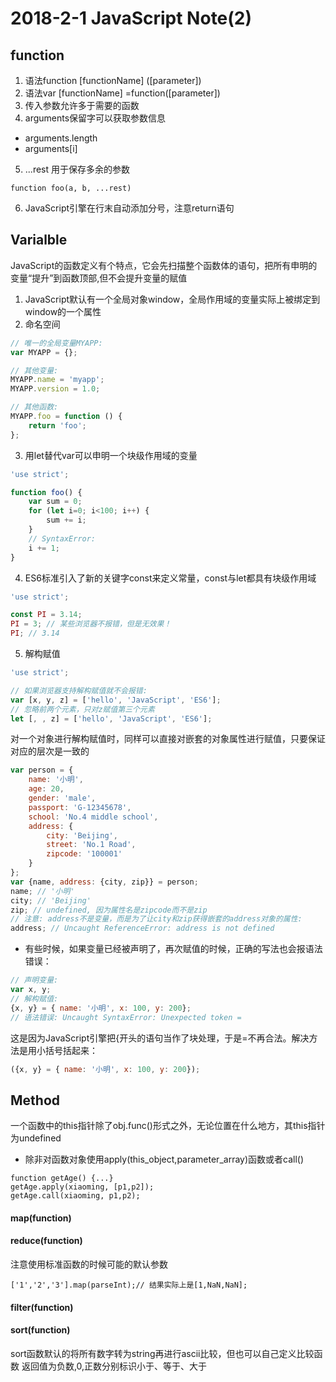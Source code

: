 # 2018-2-1 JavaScript Note(2)
## function
1. 语法function [functionName] ([parameter])
2. 语法var  [functionName] =function([parameter])
3. 传入参数允许多于需要的函数
4. arguments保留字可以获取参数信息
* arguments.length
* arguments[i]
5. ...rest
用于保存多余的参数
```
function foo(a, b, ...rest)
```
6. JavaScript引擎在行末自动添加分号，注意return语句
## Varialble
JavaScript的函数定义有个特点，它会先扫描整个函数体的语句，把所有申明的变量“提升”到函数顶部,但不会提升变量的赋值
1. JavaScript默认有一个全局对象window，全局作用域的变量实际上被绑定到window的一个属性
2.  命名空间
```JavaScript
// 唯一的全局变量MYAPP:
var MYAPP = {};

// 其他变量:
MYAPP.name = 'myapp';
MYAPP.version = 1.0;

// 其他函数:
MYAPP.foo = function () {
    return 'foo';
};

```
3. 用let替代var可以申明一个块级作用域的变量
```JavaScript
'use strict';

function foo() {
    var sum = 0;
    for (let i=0; i<100; i++) {
        sum += i;
    }
    // SyntaxError:
    i += 1;
}
```
4. ES6标准引入了新的关键字const来定义常量，const与let都具有块级作用域
```JavaScript
'use strict';

const PI = 3.14;
PI = 3; // 某些浏览器不报错，但是无效果！
PI; // 3.14
```
5. 解构赋值
```JavaScript
'use strict';

// 如果浏览器支持解构赋值就不会报错:
var [x, y, z] = ['hello', 'JavaScript', 'ES6'];
// 忽略前两个元素，只对z赋值第三个元素
let [, , z] = ['hello', 'JavaScript', 'ES6'];
```
对一个对象进行解构赋值时，同样可以直接对嵌套的对象属性进行赋值，只要保证对应的层次是一致的
```JavaScript
var person = {
    name: '小明',
    age: 20,
    gender: 'male',
    passport: 'G-12345678',
    school: 'No.4 middle school',
    address: {
        city: 'Beijing',
        street: 'No.1 Road',
        zipcode: '100001'
    }
};
var {name, address: {city, zip}} = person;
name; // '小明'
city; // 'Beijing'
zip; // undefined, 因为属性名是zipcode而不是zip
// 注意: address不是变量，而是为了让city和zip获得嵌套的address对象的属性:
address; // Uncaught ReferenceError: address is not defined

```
* 有些时候，如果变量已经被声明了，再次赋值的时候，正确的写法也会报语法错误：
```JavaScript
// 声明变量:
var x, y;
// 解构赋值:
{x, y} = { name: '小明', x: 100, y: 200};
// 语法错误: Uncaught SyntaxError: Unexpected token =
```
这是因为JavaScript引擎把{开头的语句当作了块处理，于是=不再合法。解决方法是用小括号括起来：
```JavaScript
({x, y} = { name: '小明', x: 100, y: 200});
```
## Method
一个函数中的this指针除了obj.func()形式之外，无论位置在什么地方，其this指针为undefined
* 除非对函数对象使用apply(this_object,parameter_array)函数或者call()
```
function getAge() {...}
getAge.apply(xiaoming, [p1,p2]);
getAge.call(xiaoming, p1,p2);
```
#### map(function)
#### reduce(function)
注意使用标准函数的时候可能的默认参数
```
['1','2','3'].map(parseInt);// 结果实际上是[1,NaN,NaN];
```
#### filter(function)
#### sort(function)
sort函数默认的将所有数字转为string再进行ascii比较，但也可以自己定义比较函数
返回值为负数,0,正数分别标识小于、等于、大于